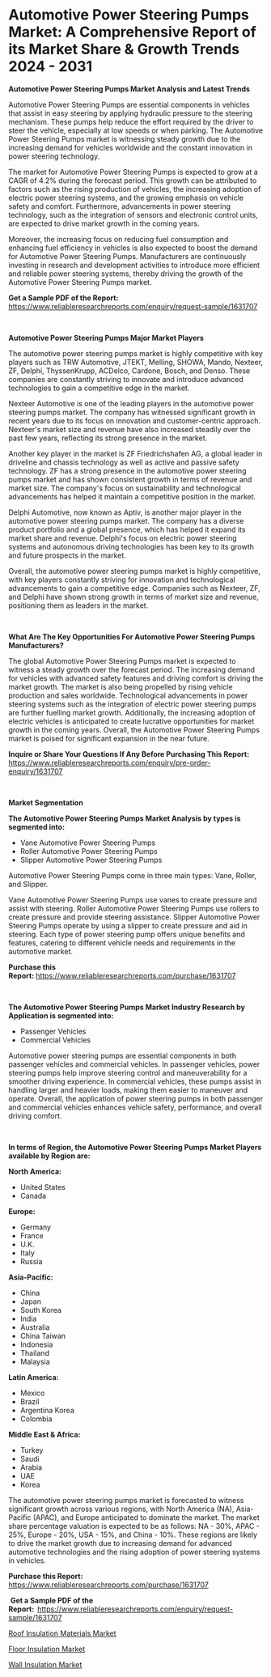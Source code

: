 <p><h1>Automotive Power Steering Pumps Market: A Comprehensive Report of its Market Share & Growth Trends 2024 - 2031</h1></p><p><strong>Automotive Power Steering Pumps Market Analysis and Latest Trends</strong></p>
<p><p>Automotive Power Steering Pumps are essential components in vehicles that assist in easy steering by applying hydraulic pressure to the steering mechanism. These pumps help reduce the effort required by the driver to steer the vehicle, especially at low speeds or when parking. The Automotive Power Steering Pumps market is witnessing steady growth due to the increasing demand for vehicles worldwide and the constant innovation in power steering technology.</p><p>The market for Automotive Power Steering Pumps is expected to grow at a CAGR of 4.2% during the forecast period. This growth can be attributed to factors such as the rising production of vehicles, the increasing adoption of electric power steering systems, and the growing emphasis on vehicle safety and comfort. Furthermore, advancements in power steering technology, such as the integration of sensors and electronic control units, are expected to drive market growth in the coming years.</p><p>Moreover, the increasing focus on reducing fuel consumption and enhancing fuel efficiency in vehicles is also expected to boost the demand for Automotive Power Steering Pumps. Manufacturers are continuously investing in research and development activities to introduce more efficient and reliable power steering systems, thereby driving the growth of the Automotive Power Steering Pumps market.</p></p>
<p><strong>Get a Sample PDF of the Report:&nbsp;</strong> <a href="https://www.reliableresearchreports.com/enquiry/request-sample/1631707">https://www.reliableresearchreports.com/enquiry/request-sample/1631707</a></p>
<p>&nbsp;</p>
<p><strong>Automotive Power Steering Pumps Major Market Players</strong></p>
<p><p>The automotive power steering pumps market is highly competitive with key players such as TRW Automotive, JTEKT, Melling, SHOWA, Mando, Nexteer, ZF, Delphi, ThyssenKrupp, ACDelco, Cardone, Bosch, and Denso. These companies are constantly striving to innovate and introduce advanced technologies to gain a competitive edge in the market.</p><p>Nexteer Automotive is one of the leading players in the automotive power steering pumps market. The company has witnessed significant growth in recent years due to its focus on innovation and customer-centric approach. Nexteer's market size and revenue have also increased steadily over the past few years, reflecting its strong presence in the market.</p><p>Another key player in the market is ZF Friedrichshafen AG, a global leader in driveline and chassis technology as well as active and passive safety technology. ZF has a strong presence in the automotive power steering pumps market and has shown consistent growth in terms of revenue and market size. The company's focus on sustainability and technological advancements has helped it maintain a competitive position in the market.</p><p>Delphi Automotive, now known as Aptiv, is another major player in the automotive power steering pumps market. The company has a diverse product portfolio and a global presence, which has helped it expand its market share and revenue. Delphi's focus on electric power steering systems and autonomous driving technologies has been key to its growth and future prospects in the market.</p><p>Overall, the automotive power steering pumps market is highly competitive, with key players constantly striving for innovation and technological advancements to gain a competitive edge. Companies such as Nexteer, ZF, and Delphi have shown strong growth in terms of market size and revenue, positioning them as leaders in the market.</p></p>
<p>&nbsp;</p>
<p><strong>What Are The Key Opportunities For Automotive Power Steering Pumps Manufacturers?</strong></p>
<p><p>The global Automotive Power Steering Pumps market is expected to witness a steady growth over the forecast period. The increasing demand for vehicles with advanced safety features and driving comfort is driving the market growth. The market is also being propelled by rising vehicle production and sales worldwide. Technological advancements in power steering systems such as the integration of electric power steering pumps are further fuelling market growth. Additionally, the increasing adoption of electric vehicles is anticipated to create lucrative opportunities for market growth in the coming years. Overall, the Automotive Power Steering Pumps market is poised for significant expansion in the near future.</p></p>
<p><strong>Inquire or Share Your Questions If Any Before Purchasing This Report:</strong> <a href="https://www.reliableresearchreports.com/enquiry/pre-order-enquiry/1631707">https://www.reliableresearchreports.com/enquiry/pre-order-enquiry/1631707</a></p>
<p>&nbsp;</p>
<p><strong>Market Segmentation</strong></p>
<p><strong>The Automotive Power Steering Pumps Market Analysis by types is segmented into:</strong></p>
<p><ul><li>Vane Automotive Power Steering Pumps</li><li>Roller Automotive Power Steering Pumps</li><li>Slipper Automotive Power Steering Pumps</li></ul></p>
<p><p>Automotive Power Steering Pumps come in three main types: Vane, Roller, and Slipper. </p><p>Vane Automotive Power Steering Pumps use vanes to create pressure and assist with steering. Roller Automotive Power Steering Pumps use rollers to create pressure and provide steering assistance. Slipper Automotive Power Steering Pumps operate by using a slipper to create pressure and aid in steering. Each type of power steering pump offers unique benefits and features, catering to different vehicle needs and requirements in the automotive market.</p></p>
<p><strong>Purchase this Report:&nbsp;</strong><a href="https://www.reliableresearchreports.com/purchase/1631707">https://www.reliableresearchreports.com/purchase/1631707</a></p>
<p>&nbsp;</p>
<p><strong>The Automotive Power Steering Pumps Market Industry Research by Application is segmented into:</strong></p>
<p><ul><li>Passenger Vehicles</li><li>Commercial Vehicles</li></ul></p>
<p><p>Automotive power steering pumps are essential components in both passenger vehicles and commercial vehicles. In passenger vehicles, power steering pumps help improve steering control and maneuverability for a smoother driving experience. In commercial vehicles, these pumps assist in handling larger and heavier loads, making them easier to maneuver and operate. Overall, the application of power steering pumps in both passenger and commercial vehicles enhances vehicle safety, performance, and overall driving comfort.</p></p>
<p>&nbsp;</p>
<p><strong>In terms of Region, the Automotive Power Steering Pumps Market Players available by Region are:</strong></p>
<p>
    <p> <strong> North America: </strong>
        <ul>
            <li>United States</li>
            <li>Canada</li>
        </ul>
        </p> 
    <p> <strong> Europe: </strong>
        <ul>
            <li>Germany</li>
            <li>France</li>
            <li>U.K.</li>
            <li>Italy</li>
            <li>Russia</li>
        </ul>
        </p> 
    <p> <strong> Asia-Pacific: </strong>
        <ul>
            <li>China</li>
            <li>Japan</li>
            <li>South Korea</li>
            <li>India</li>
            <li>Australia</li>
            <li>China Taiwan</li>
            <li>Indonesia</li>
            <li>Thailand</li>
            <li>Malaysia</li>
        </ul>
        </p> 
    <p> <strong> Latin America: </strong>
        <ul>
            <li>Mexico</li>
            <li>Brazil</li>
            <li>Argentina Korea</li>
            <li>Colombia</li>
        </ul>
        </p> 
    <p> <strong> Middle East & Africa: </strong>
        <ul>
            <li>Turkey</li>
            <li>Saudi</li>
            <li>Arabia</li>
            <li>UAE</li>
            <li>Korea</li>
        </ul>
    </p>
    </p>
<p><p>The automotive power steering pumps market is forecasted to witness significant growth across various regions, with North America (NA), Asia-Pacific (APAC), and Europe anticipated to dominate the market. The market share percentage valuation is expected to be as follows: NA - 30%, APAC - 25%, Europe - 20%, USA - 15%, and China - 10%. These regions are likely to drive the market growth due to increasing demand for advanced automotive technologies and the rising adoption of power steering systems in vehicles.</p></p>
<p><strong>Purchase this Report: </strong><a href="https://www.reliableresearchreports.com/purchase/1631707">https://www.reliableresearchreports.com/purchase/1631707</a></p>
<p>&nbsp;<strong>Get a Sample PDF of the Report:&nbsp;&nbsp;</strong><a href="https://www.reliableresearchreports.com/enquiry/request-sample/1631707">https://www.reliableresearchreports.com/enquiry/request-sample/1631707</a></p>
<p><strong></strong></p>
<p><p><a href="https://view.publitas.com/reportprime-1/roof-insulation-materials-market-analysis-and-market-size-global-industry-overview-market-segmentation-and-forecast-2023-to-2030/">Roof Insulation Materials Market</a></p><p><a href="https://view.publitas.com/reportprime-1/floor-insulation-market-size-market-trends-and-growth-outlook-forecasted-for-period-from-2023-to-2030/">Floor Insulation Market</a></p><p><a href="https://view.publitas.com/reportprime-1/wall-insulation-market-size-global-industry-overview-market-segmentation-and-forecast-2023-to-2030/">Wall Insulation Market</a></p></p>